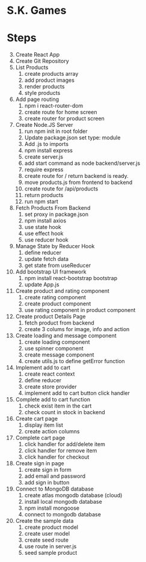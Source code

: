 # S.K. Games

# Steps

3. Create React App
4. Create Git Repository
5. List Products
   1. create products array
   2. add product images
   3. render products
   4. style products
6. Add page routing
   1. npm i react-router-dom
   2. create route for home screen
   3. create router for product screen
7. Create Node.JS Server
   1. run npm init in root folder
   2. Update package.json set type: module
   3. Add .js to imports
   4. npm install express
   5. create server.js
   6. add start command as node backend/server.js
   7. require express
   8. create route for / return backend is ready.
   9. move products.js from frontend to backend
   10. create route for /api/products
   11. return products
   12. run npm start
8. Fetch Products From Backend
   1. set proxy in package.json
   2. npm install axios
   3. use state hook
   4. use effect hook
   5. use reducer hook
9. Manage State by Reducer Hook
   1. define reducer
   2. update fetch data
   3. get state from useReducer
10. Add bootstrap UI framework
    1. npm install react-bootstrap bootstrap
    2. update App.js
11. Create product and rating component
    1. create rating component
    2. create product component
    3. use rating component in product component
12. Create product Details Page
    1. fetch product from backend
    2. create 3 colums for image, info and action
13. Create loading and message component
    1. create loading component
    2. use spinner component
    3. create message component
    4. create utils.js to define getError function
14. Implement add to cart
    1. create react context
    2. define reducer
    3. create store provider
    4. implement add to cart button click handler
15. Complete add to cart function
    1. check exist item in the cart
    2. check count in stock in backend
16. Create cart page
    1. display item list
    2. create action columns
17. Complete cart page
    1. click handler for add/delete item
    2. click handler for remove item
    3. click handler for checkout
18. Create sign in page
    1. create sign in form
    2. add email and password
    3. add sign in button
19. Connect to MongoDB database
    1. create atlas mongodb database (cloud)
    2. install local mongodb database
    3. npm install mongoose
    4. connect to mongodb database
20. Create the sample data
    1. create product model
    2. create user model
    3. create seed route
    4. use route in server.js
    5. seed sample product
